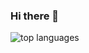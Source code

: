 ### Hi there 👋

<img src="https://github-readme-stats.vercel.app/api/top-langs/?username=beatrizf13&count_private=true&layout=compact&theme=buefy" alt="top languages">



<!--

Here are some ideas to get you started:

- 🔭 I’m currently working on ...
- 🌱 I’m currently learning ...
- 👯 I’m looking to collaborate on ...
- 🤔 I’m looking for help with ...
- 💬 Ask me about ...
- 📫 How to reach me: ...
- 😄 Pronouns: ...
- ⚡ Fun fact: ...
-->
